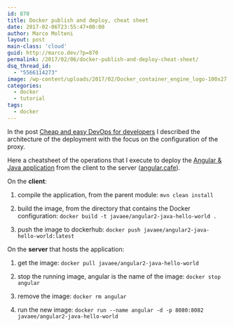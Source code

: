 ```yaml
---
id: 870
title: Docker publish and deploy, cheat sheet
date: 2017-02-06T23:55:47+00:00
author: Marco Molteni
layout: post
main-class: 'cloud'
guid: http://marco.dev/?p=870
permalink: /2017/02/06/docker-publish-and-deploy-cheat-sheet/
dsq_thread_id:
  - "5566114273"
image: /wp-content/uploads/2017/02/Docker_container_engine_logo-100x27.png
categories:
  - docker
  - tutorial
tags:
  - docker
---
```

In the post <a href="http://marco.dev/2017/01/30/devops-for-the-poor-docker-ubuntu-apache-and-spring/" target="_blank">Cheap and easy DevOps for developers</a> I described the architecture of the deployment with the focus on the configuration of the proxy.
  
Here a cheatsheet of the operations that I execute to deploy the <a href="https://github.com/marco76/SpringAngular2TypeScript/blob/master/webClient/src/config/webpack.common.js" target="_blank">Angular & Java application</a> from the client to the server (<a href="http://angular.cafe" target="_blank">angular.cafe</a>).

On the **client**:
  
1. compile the application, from the parent module: `mvn clean install`
  
2. build the image, from the directory that contains the Docker configuration: `docker build -t javaee/angular2-java-hello-world .`
  
3. push the image to dockerhub: `docker push javaee/angular2-java-hello-world:latest`

On the **server** that hosts the application:
  
1. get the image: `docker pull javaee/angular2-java-hello-world`
  
2. stop the running image, angular is the name of the image: `docker stop angular`
  
3. remove the image: `docker rm angular`
  
4. run the new image: `docker run --name angular -d -p 8080:8082 javaee/angular2-java-hello-world`